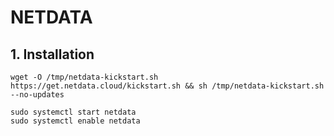 # NETDATA

## 1. Installation
```
wget -O /tmp/netdata-kickstart.sh https://get.netdata.cloud/kickstart.sh && sh /tmp/netdata-kickstart.sh --no-updates
```
```
sudo systemctl start netdata
sudo systemctl enable netdata
```
